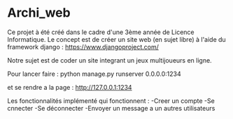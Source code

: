 # Archi_web

Ce projet à été créé dans le cadre d'une 3ème année de Licence Informatique.
Le concept est de créer un site web (en sujet libre) à l'aide du framework django : https://www.djangoproject.com/

Notre sujet est de coder un site integrant un jeux multijoueurs en ligne.

Pour lancer faire : 
python manage.py runserver 0.0.0.0:1234

et se rendre a la page :
http://127.0.0.1:1234

Les fonctionnalités implémenté qui fonctionnent : 
-Creer un compte
-Se cnnecter
-Se déconnecter
-Envoyer un message a un autres utilisateurs
